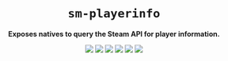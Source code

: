 <div align="center">
  <h1><code>sm-playerinfo</code></h1>
  <p>
    <strong>Exposes natives to query the Steam API for player information.</strong>
  </p>
  <p style="margin-bottom: 0.5ex;">
    <img
        src="https://img.shields.io/github/downloads/maxijabase/sm-playerinfo/total"
    />
    <img
        src="https://img.shields.io/github/last-commit/maxijabase/sm-playerinfo"
    />
    <img
        src="https://img.shields.io/github/issues/maxijabase/sm-playerinfo"
    />
    <img
        src="https://img.shields.io/github/issues-closed/maxijabase/sm-playerinfo"
    />
    <img
        src="https://img.shields.io/github/repo-size/maxijabase/sm-playerinfo"
    />
    <img
        src="https://img.shields.io/github/workflow/status/maxijabase/sm-playerinfo/Compile%20and%20release"
    />
  </p>
</div>
